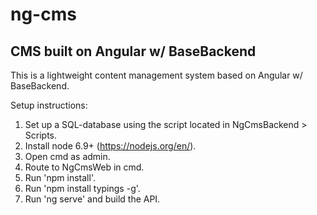 # ng-cms
CMS built on Angular w/ BaseBackend
------------------------------------------------------------------

This is a lightweight content management system based on Angular w/ BaseBackend.

Setup instructions:

1. Set up a SQL-database using the script located in NgCmsBackend > Scripts.
2. Install node 6.9+ (https://nodejs.org/en/).
3. Open cmd as admin.
4. Route to NgCmsWeb in cmd.
5. Run 'npm install'.
6. Run 'npm install typings -g'.
7. Run 'ng serve' and build the API.